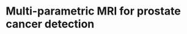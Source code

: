 Multi-parametric MRI for prostate cancer detection
==================================================
